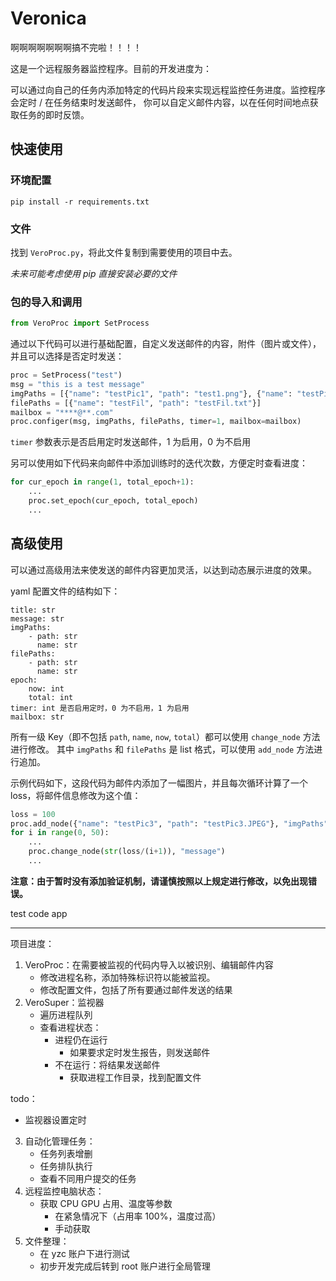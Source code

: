 # Veronica

啊啊啊啊啊啊啊搞不完啦！！！！

这是一个远程服务器监控程序。目前的开发进度为：

可以通过向自己的任务内添加特定的代码片段来实现远程监控任务进度。监控程序会定时 / 在任务结束时发送邮件，
你可以自定义邮件内容，以在任何时间地点获取任务的即时反馈。

## 快速使用

### 环境配置

```commandline
pip install -r requirements.txt
```

### 文件

找到 `VeroProc.py`，将此文件复制到需要使用的项目中去。

_未来可能考虑使用 pip 直接安装必要的文件_

### 包的导入和调用

```python
from VeroProc import SetProcess
```

通过以下代码可以进行基础配置，自定义发送邮件的内容，附件（图片或文件），并且可以选择是否定时发送：

```python
proc = SetProcess("test")
msg = "this is a test message"
imgPaths = [{"name": "testPic1", "path": "test1.png"}, {"name": "testPic2", "path": "test2.JPEG"}]
filePaths = [{"name": "testFil", "path": "testFil.txt"}]
mailbox = "****@**.com"
proc.configer(msg, imgPaths, filePaths, timer=1, mailbox=mailbox)
```

`timer` 参数表示是否启用定时发送邮件，1 为启用，0 为不启用

另可以使用如下代码来向邮件中添加训练时的迭代次数，方便定时查看进度：

```python
for cur_epoch in range(1, total_epoch+1):
    ...
    proc.set_epoch(cur_epoch, total_epoch)
    ...
```

## 高级使用

可以通过高级用法来使发送的邮件内容更加灵活，以达到动态展示进度的效果。

yaml 配置文件的结构如下：

```
title: str
message: str
imgPaths:
    - path: str
      name: str
filePaths:
    - path: str
      name: str
epoch:
    now: int
    total: int
timer: int 是否启用定时，0 为不启用，1 为启用
mailbox: str
```

所有一级 Key（即不包括 `path`, `name`, `now`, `total`）都可以使用 `change_node` 方法进行修改。
其中 `imgPaths` 和 `filePaths` 是 list 格式，可以使用 `add_node` 方法进行追加。

示例代码如下，这段代码为邮件内添加了一幅图片，并且每次循环计算了一个 loss，将邮件信息修改为这个值：

```python
loss = 100
proc.add_node({"name": "testPic3", "path": "testPic3.JPEG"}, "imgPaths")
for i in range(0, 50):
    ...
    proc.change_node(str(loss/(i+1)), "message")
    ...
```

**注意：由于暂时没有添加验证机制，请谨慎按照以上规定进行修改，以免出现错误。**

test code app

---

项目进度：
1. VeroProc：在需要被监视的代码内导入以被识别、编辑邮件内容
    - 修改进程名称，添加特殊标识符以能被监视。
    - 修改配置文件，包括了所有要通过邮件发送的结果
2. VeroSuper：监视器
    - 遍历进程队列
    - 查看进程状态：
        - 进程仍在运行
            - 如果要求定时发生报告，则发送邮件
        - 不在运行：将结果发送邮件
            - 获取进程工作目录，找到配置文件

todo：
- 监视器设置定时
3. 自动化管理任务：
    - 任务列表增删
    - 任务排队执行
    - 查看不同用户提交的任务
4. 远程监控电脑状态：
    - 获取 CPU GPU 占用、温度等参数
        - 在紧急情况下（占用率 100%，温度过高）
        - 手动获取
5. 文件整理：
    - 在 yzc 账户下进行测试
    - 初步开发完成后转到 root 账户进行全局管理
